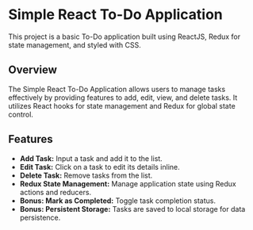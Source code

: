  # Simple React To-Do Application

This project is a basic To-Do application built using ReactJS, Redux for state management, and styled with CSS.

## Overview

The Simple React To-Do Application allows users to manage tasks effectively by providing features to add, edit, view, and delete tasks. It utilizes React hooks for state management and Redux for global state control.

## Features

- **Add Task:** Input a task and add it to the list.
- **Edit Task:** Click on a task to edit its details inline.
- **Delete Task:** Remove tasks from the list.
- **Redux State Management:** Manage application state using Redux actions and reducers.
- **Bonus: Mark as Completed:** Toggle task completion status.
- **Bonus: Persistent Storage:** Tasks are saved to local storage for data persistence.

 